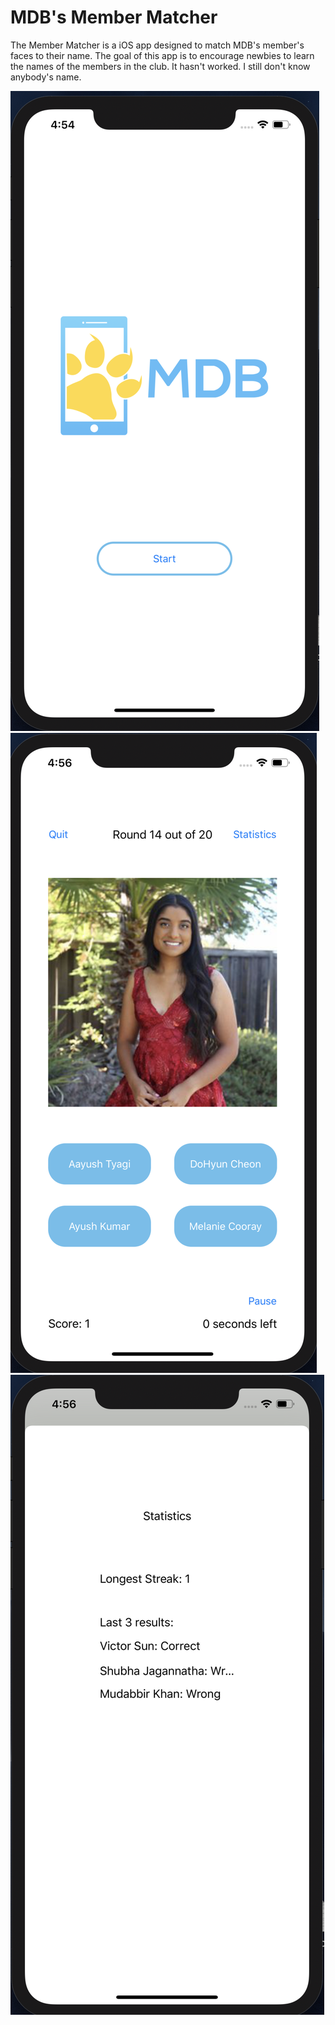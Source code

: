 # MDB's Member Matcher  

The Member Matcher is a iOS app designed to match MDB's member's faces to their name. 
The goal of this app is to encourage newbies to learn the names of the members in the club. 
It hasn't worked. I still don't know anybody's name. 

![Launch Page](https://github.com/Olivia-li/MemberMatcher_MDB/blob/master/README%20images/start%20page.png)
![Main Game](https://github.com/Olivia-li/MemberMatcher_MDB/blob/master/README%20images/main%20page.png)
![Statistics Page](https://github.com/Olivia-li/MemberMatcher_MDB/blob/master/README%20images/statistics.png)
